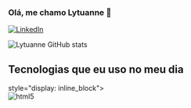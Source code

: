 ### Olá, me chamo Lytuanne 👋

[![LinkedIn](https://img.shields.io/badge/LinkedIn-0077B5?style=for-the-badge&logo=linkedin&logoColor=white)](https://www.linkedin.com/in/lytuanne-costa-%F0%9F%92%BB%E2%98%95%EF%B8%8F%F0%9F%8F%B3%EF%B8%8F%E2%80%8D%F0%9F%8C%88-40352a23a/)

![Lytuanne GitHub stats](https://github-readme-stats.vercel.app/api?username=lytuanne&show_icons=true&theme=synthwave)

## Tecnologias que eu uso no meu dia

<div>style="display: inline_block"><br>
  <img align="center" alt="html5" src="https://img.shields.io/badge/HTML-239120?style=for-the-badge&logo=html5&logoColor=white"/>
  
</div>

